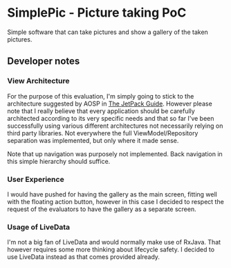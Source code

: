 # SimplePic - Picture taking PoC

Simple software that can take pictures and show a gallery of the taken pictures.

## Developer notes

### View Architecture

For the purpose of this evaluation, I'm simply going to stick to the architecture suggested by AOSP
in [The JetPack Guide](https://developer.android.com/jetpack/guide).
However please note that I really believe that every application should be carefully architected
according to its very specific needs and that so far I've been successfully using various different 
architectures not necessarily relying on third party libraries.
Not everywhere the full ViewModel/Repository separation was implemented, but only where it made 
sense.

Note that up navigation was purposely not implemented. Back navigation in this simple hierarchy
should suffice.

### User Experience

I would have pushed for having the gallery as the main screen, fitting well with the floating action
button, however in this case I decided to respect the request of the evaluators to have the gallery 
as a separate screen.

### Usage of LiveData

I'm not a big fan of LiveData and would normally make use of RxJava. That however requires some more
thinking about lifecycle safety. I decided to use LiveData instead as that comes provided already.
